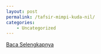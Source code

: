```yaml
---
layout: post
permalink: /tafsir-mimpi-kuda-nil/
categories:
    - Uncategorized
---
```


[Baca Selengkapnya](/10)